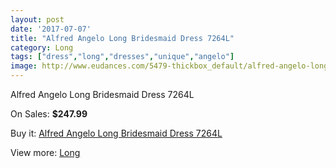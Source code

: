 ```yaml
---
layout: post
date: '2017-07-07'
title: "Alfred Angelo Long Bridesmaid Dress 7264L"
category: Long
tags: ["dress","long","dresses","unique","angelo"]
image: http://www.eudances.com/5479-thickbox_default/alfred-angelo-long-bridesmaid-dress-7264l.jpg
---
```

Alfred Angelo Long Bridesmaid Dress 7264L

On Sales: **$247.99**
<a href="https://www.eudances.com/en/long/1881-alfred-angelo-long-bridesmaid-dress-7264l.html"><amp-img layout="responsive" width="600" height="600" src="//www.eudances.com/5479-thickbox_default/alfred-angelo-long-bridesmaid-dress-7264l.jpg" alt="Alfred Angelo Long Bridesmaid Dress 7264L 0" /></a>
<a href="https://www.eudances.com/en/long/1881-alfred-angelo-long-bridesmaid-dress-7264l.html"><amp-img layout="responsive" width="600" height="600" src="//www.eudances.com/5482-thickbox_default/alfred-angelo-long-bridesmaid-dress-7264l.jpg" alt="Alfred Angelo Long Bridesmaid Dress 7264L 1" /></a>
<a href="https://www.eudances.com/en/long/1881-alfred-angelo-long-bridesmaid-dress-7264l.html"><amp-img layout="responsive" width="600" height="600" src="//www.eudances.com/5481-thickbox_default/alfred-angelo-long-bridesmaid-dress-7264l.jpg" alt="Alfred Angelo Long Bridesmaid Dress 7264L 2" /></a>
<a href="https://www.eudances.com/en/long/1881-alfred-angelo-long-bridesmaid-dress-7264l.html"><amp-img layout="responsive" width="600" height="600" src="//www.eudances.com/5480-thickbox_default/alfred-angelo-long-bridesmaid-dress-7264l.jpg" alt="Alfred Angelo Long Bridesmaid Dress 7264L 3" /></a>

Buy it: [Alfred Angelo Long Bridesmaid Dress 7264L](https://www.eudances.com/en/long/1881-alfred-angelo-long-bridesmaid-dress-7264l.html "Alfred Angelo Long Bridesmaid Dress 7264L")

View more: [Long](https://www.eudances.com/en/21-long "Long")